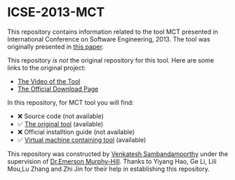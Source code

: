 # ICSE-2013-MCT

This repository contains information related to the tool MCT presented in International Conference on Software Engineering, 2013. The tool was originally presented in [this paper](http://dl.acm.org/citation.cfm?id=2487000).

This repository _is not_ the original repository for this tool. Here are some links to the original project:
* [The Video of the Tool](https://www.youtube.com/watch?v=tHEHqZme4VE)
* [The Official Download Page](https://www.dropbox.com/sh/0g71xnp41fiybx6/AAADQje1xm5-Th5gfW8oPyU4a?dl=0)


In this repository, for MCT tool you will find:
* :x: Source code (not available)
* :white_check_mark: [The original tool](binaries) (available)
* :x: Official installtion guide (not available)
* :white_check_mark: [Virtual machine containing tool]() (available)

This repository was constructed by [Venkatesh Sambandamoorthy](https://github.com/ven0226) under the supervision of [Dr.Emerson Murphy-Hill](https://github.com/CaptainEmerson). Thanks to Yiyang Hao,  Ge Li, Lili Mou,Lu Zhang and Zhi Jin for their help in establishing this repository. 
